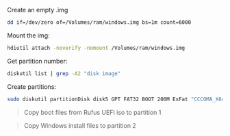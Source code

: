 Create an empty .img
```zsh
dd if=/dev/zero of=/Volumes/ram/windows.img bs=1m count=6000
```

Mount the img:
```zsh
hdiutil attach -noverify -nomount /Volumes/ram/windows.img
```

Get partition number:
```zsh
diskutil list | grep -A2 "disk image"
```

Create partitions:
```zsh
sudo diskutil partitionDisk disk5 GPT FAT32 BOOT 200M ExFat "CCCOMA_X64FRE_EN-US_DV9"⁩ 5.7G
```

>Copy boot files from Rufus UEFI iso to partition 1

>Copy Windows install files to partition 2
